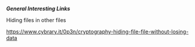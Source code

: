 <b><i>General Interesting Links</b></i>
<p>Hiding files in other files</p>
<a href="https://www.cybrary.it/0p3n/cryptography-hiding-file-file-without-losing-data">
https://www.cybrary.it/0p3n/cryptography-hiding-file-file-without-losing-data</a>
